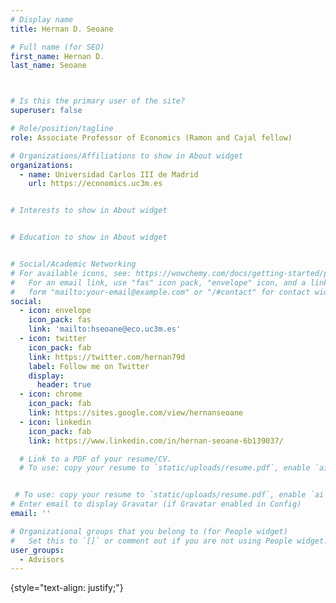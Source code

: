 ```yaml
---
# Display name
title: Hernan D. Seoane

# Full name (for SEO)
first_name: Hernan D.
last_name: Seoane



# Is this the primary user of the site?
superuser: false

# Role/position/tagline
role: Associate Professor of Economics (Ramon and Cajal fellow)

# Organizations/Affiliations to show in About widget
organizations:
  - name: Universidad Carlos III de Madrid
    url: https://economics.uc3m.es


# Interests to show in About widget


# Education to show in About widget


# Social/Academic Networking
# For available icons, see: https://wowchemy.com/docs/getting-started/page-builder/#icons
#   For an email link, use "fas" icon pack, "envelope" icon, and a link in the
#   form "mailto:your-email@example.com" or "/#contact" for contact widget.
social:
  - icon: envelope
    icon_pack: fas
    link: 'mailto:hseoane@eco.uc3m.es'
  - icon: twitter
    icon_pack: fab
    link: https://twitter.com/hernan79d
    label: Follow me on Twitter
    display:
      header: true
  - icon: chrome
    icon_pack: fab
    link: https://sites.google.com/view/hernanseoane
  - icon: linkedin
    icon_pack: fab
    link: https://www.linkedin.com/in/hernan-seoane-6b139037/      

  # Link to a PDF of your resume/CV.
  # To use: copy your resume to `static/uploads/resume.pdf`, enable `ai` icons in `params.yaml`,


 # To use: copy your resume to `static/uploads/resume.pdf`, enable `ai` icons in `params.yaml`,
# Enter email to display Gravatar (if Gravatar enabled in Config)
email: ''

# Organizational groups that you belong to (for People widget)
#   Set this to `[]` or comment out if you are not using People widget.
user_groups:
  - Advisors
---
```


{style="text-align: justify;"}

